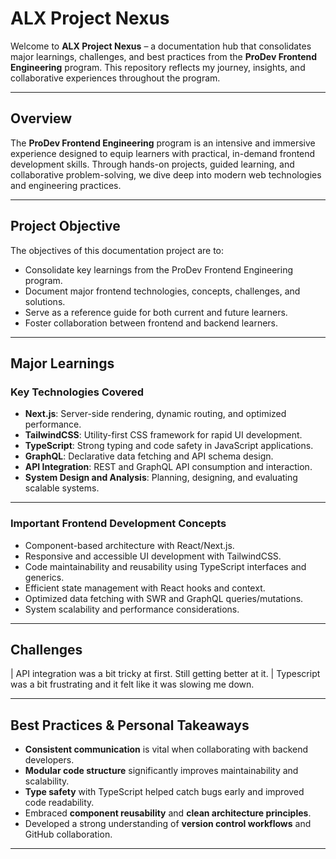 # ALX Project Nexus

Welcome to **ALX Project Nexus** – a documentation hub that consolidates major learnings, challenges, and best practices from the **ProDev Frontend Engineering** program. This repository reflects my journey, insights, and collaborative experiences throughout the program.

---

##  Overview

The **ProDev Frontend Engineering** program is an intensive and immersive experience designed to equip learners with practical, in-demand frontend development skills. Through hands-on projects, guided learning, and collaborative problem-solving, we dive deep into modern web technologies and engineering practices.

---

##  Project Objective

The objectives of this documentation project are to:

- Consolidate key learnings from the ProDev Frontend Engineering program.
- Document major frontend technologies, concepts, challenges, and solutions.
- Serve as a reference guide for both current and future learners.
- Foster collaboration between frontend and backend learners.

---

##  Major Learnings

###  Key Technologies Covered

- **Next.js**: Server-side rendering, dynamic routing, and optimized performance.
- **TailwindCSS**: Utility-first CSS framework for rapid UI development.
- **TypeScript**: Strong typing and code safety in JavaScript applications.
- **GraphQL**: Declarative data fetching and API schema design.
- **API Integration**: REST and GraphQL API consumption and interaction.
- **System Design and Analysis**: Planning, designing, and evaluating scalable systems.

---

### Important Frontend Development Concepts

- Component-based architecture with React/Next.js.
- Responsive and accessible UI development with TailwindCSS.
- Code maintainability and reusability using TypeScript interfaces and generics.
- Efficient state management with React hooks and context.
- Optimized data fetching with SWR and GraphQL queries/mutations.
- System scalability and performance considerations.

---

##  Challenges

| API integration was a bit tricky at first. Still getting better at it.
| Typescript was a bit frustrating and it felt like it was slowing me down.

---

## Best Practices & Personal Takeaways

- **Consistent communication** is vital when collaborating with backend developers.
- **Modular code structure** significantly improves maintainability and scalability.
- **Type safety** with TypeScript helped catch bugs early and improved code readability.
- Embraced **component reusability** and **clean architecture principles**.
- Developed a strong understanding of **version control workflows** and GitHub collaboration.

---

